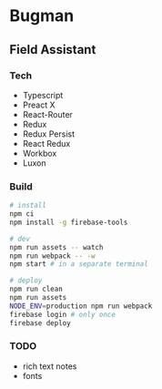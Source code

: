 # Bugman
## Field Assistant

### Tech
- Typescript
- Preact X
- React-Router
- Redux
- Redux Persist
- React Redux
- Workbox
- Luxon


### Build
```sh
# install
npm ci
npm install -g firebase-tools

# dev
npm run assets -- watch
npm run webpack -- -w
npm start # in a separate terminal

# deploy
npm run clean
npm run assets
NODE_ENV=production npm run webpack
firebase login # only once
firebase deploy
```


### TODO
- rich text notes
- fonts

